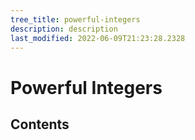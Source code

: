 ```yaml
---
tree_title: powerful-integers
description: description
last_modified: 2022-06-09T21:23:28.2328
---
```


# Powerful Integers

## Contents
